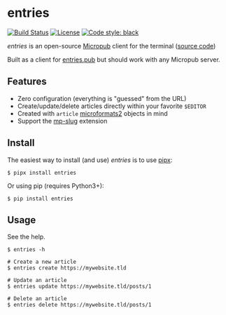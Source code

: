 # entries

<a href="https://d.a4.io/tsileo/entries"><img src="https://d.a4.io/api/badges/tsileo/entries/status.svg" alt="Build Status"></a>
<a href="https://github.com/tsileo/entries/blob/master/LICENSE"><img src="https://img.shields.io/badge/license-ISC-red.svg?style=flat" alt="License"></a>
<a href="https://github.com/ambv/black"><img alt="Code style: black" src="https://img.shields.io/badge/code%20style-black-000000.svg"></a>

_entries_ is an open-source [Micropub](https://www.w3.org/TR/micropub/) client for the terminal ([source code](http://github.com/tsileo/entries))

Built as a client for [entries.pub](https://github.com/tsileo/entries.pub) but should work with any Micropub server.


## Features

 - Zero configuration (everything is "guessed" from the URL)
 - Create/update/delete articles directly within your favorite `$EDITOR`
 - Created with `article` [microformats2](http://microformats.org/wiki/microformats2) objects in mind
 - Support the [mp-slug](https://indieweb.org/Micropub-extensions#Slug) extension


## Install

The easiest way to install (and use) _entries_ is to use [pipx](https://pipxproject.github.io/pipx/):

    $ pipx install entries

Or using pip (requires Python3+):

    $ pip install entries


## Usage

See the help.

    $ entries -h

    # Create a new article
    $ entries create https://mywebsite.tld

    # Update an article
    $ entries update https://mywebsite.tld/posts/1

    # Delete an article
    $ entries delete https://mywebsite.tld/posts/1
